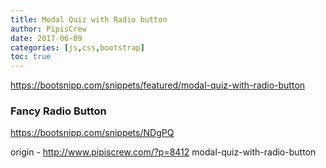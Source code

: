 ```yaml
---
title: Modal Quiz with Radio button
author: PipisCrew
date: 2017-06-09
categories: [js,css,bootstrap]
toc: true
---
```


https://bootsnipp.com/snippets/featured/modal-quiz-with-radio-button

### Fancy Radio Button

https://bootsnipp.com/snippets/NDgPQ

origin - http://www.pipiscrew.com/?p=8412 modal-quiz-with-radio-button
